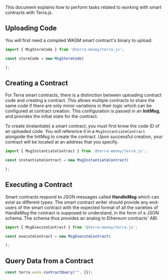 This document explains how to perform tasks related to working with smart contracts with Terra.js.

## Uploading Code

You will first need a compiled WASM smart contract's binary to upload.

```ts
import { MsgStoreCode } from '@terra-money/terra.js';

const storeCode = new MsgStoreCode(

);
```

## Creating a Contract

For Terra smart contracts, there is a distinction between uploading contract code and creating a contract. This allows multiple contracts to share the same code if there are only minor variations in their logic which can be configured at contract creation. This configuration is passed in an **InitMsg**, and provides the initial state for the contract.

To create (instantiate) a smart contract, you must first know the code ID of an uploaded code. You will reference it in a `MsgInstantiateContract` alongside the InitMsg to create the contract. Upon successful creation, your contract will be located at an address that you specify.

```ts
import { MsgInstantiateContract } from '@terra-money/terra.js';

const instantiateContract = new MsgInstantiateContract(

);
```

## Executing a Contract

Smart contracts respond to JSON messages called **HandleMsg** which can exist as different types. The smart contract writer should provide any end-users of the smart contract with the expected format of all the varieties of HandleMsg the contract is supposed to understand, in the form of a JSON schema. The schema thus provides an analog to Ethereum contracts' ABI.

```ts
import { MsgExecuteContract } from '@terra-money/terra.js';

const executeContract = new MsgExecuteContract(

);
```


## Query Data from a Contract

```ts
const terra.wasm.contractQuery("", {});
```